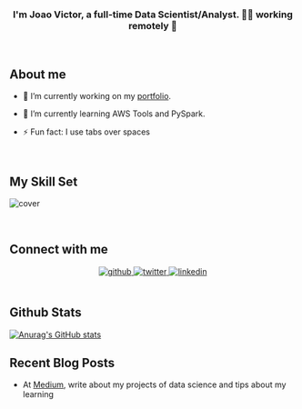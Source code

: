 ### <div align="center">I'm Joao Victor, a full-time Data Scientist/Analyst. 👨‍💻 working remotely 🚀</div>  
<br/> 

## About me 

- 🔭 I’m currently working on my [portfolio](https://share.streamlit.io/joaovictordds/portfolio/main/portfolio.py).

- 🌱 I’m currently learning AWS Tools and PySpark.  
  
- ⚡ Fun fact: I use tabs over spaces  

<br/> 

## My Skill Set  

![cover](https://media0.giphy.com/media/g4jDE1JnpUNaw/giphy.gif)

</td><td valign="top" width="33%">

<br/>  

## Connect with me  
<div align="center">
<a href="https://github.com/joaovictordds" target="_blank">
<img src=https://img.shields.io/badge/github-%2324292e.svg?&style=for-the-badge&logo=github&logoColor=white alt=github style="margin-bottom: 5px;" />
</a>
<a href="https://twitter.com/joaovictor_dds" target="_blank">
<img src=https://img.shields.io/badge/twitter-%2300acee.svg?&style=for-the-badge&logo=twitter&logoColor=white alt=twitter style="margin-bottom: 5px;" />
</a>
<a href="https://www.linkedin.com/in/joaovictordds/" target="_blank">
<img src=https://img.shields.io/badge/linkedin-%231E77B5.svg?&style=for-the-badge&logo=linkedin&logoColor=white alt=linkedin style="margin-bottom: 5px;" />
</a>
 
</div>  
  


<br/>  


## Github Stats 
  
[![Anurag's GitHub stats](https://github-readme-stats.vercel.app/api?username=joaovictordds)](https://github.com/anuraghazra/github-readme-stats)
<br/>  


## Recent Blog Posts  

  * At [Medium](https://medium.com/@joaovictordds), write about my projects of data science and tips about my learning
